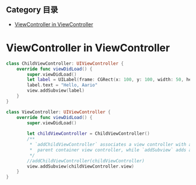 ## Category 目录
*   [ViewController in ViewController](#ViewControllerInViewController)

# ViewController in ViewController <a id="ViewControllerInViewController"></a>
```swift
class ChildViewController: UIViewController {
    override func viewDidLoad() {
        super.viewDidLoad()
        let label = UILabel(frame: CGRect(x: 100, y: 100, width: 50, height: 50))
        label.text = "Hello, Aario"
        view.addSubview(label)
    }
}

class ViewController: UIViewController {
    override func viewDidLoad() {
        super.viewDidLoad()
        
        let childViewController = ChildViewController()
        /**
         * `addChildViewController` associates a view controller with a 
         *  parent container view controller, while `addSubview` adds a view         *  to the view hierarchy of the view it is being added to. 
         */
        //addChildViewController(childViewController)
        view.addSubview(childViewController.view) 
    }
}
```
